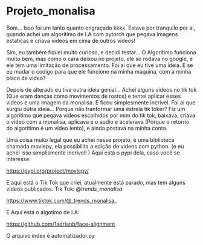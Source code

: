 # Projeto_monalisa
Bom... Isso foi um tanto quanto engraçado kkkk. Estava por tranquilo por ai, quando achei um algoritimo de I.A com pytorch que pegava imagens estaticas e criava videos em cima de outros videos! 

Sim, eu também fiquei muito curioso, e decidi testar... O Algoritimo funciona muito bem, mas como o cara deixou no projeto, ele só rodava no google, e ele tem uma limitação de processamento. Foi ai que eu tive uma ideia. E se eu mudar o codigo para que ele funcione na minha maquina, com a minha placa de video?

Depois de alterado eu tive outra ideia genial... Achei alguns videos no tik tok (Que eram danças como movimentos de rostos) e tentei aplicar esses videos e uma imagem da monalisa. E ficou simplesmente incrivel. Foi ai que surgiu outra ideia... Porque não tranformar uma estrela tik toker? Fiz um algoritimo que pegava videos escolhidos por mim do tik tok, baixava, criava o vídeo com a monalisa, aplicava e o audio e acelerava (Porque o retorno do algoritimo é um vídeo lento), e ainda postava na minha conta.

Uma coisa muito legal que eu achei nesse projeto, é uma biblioteca chamada moviepy, ela possibilita a edição de videos com python. (e eu achei isso simplismente incrível! ) Aqui está o pypi dela, caso você se interesse:

https://pypi.org/project/moviepy/

 E aqui está o Tik Tok que criei, atualmente está parado, mas tem alguns vídeos publicados.
 Tik Tok: @_trends_monalisa_
 
 https://www.tiktok.com/@_trends_monalisa_
 
 E Aqui está o algotimo de I.A:
 
 https://github.com/1adrianb/face-alignment

O arquivo index é automatizador.py
